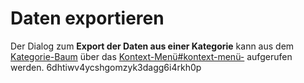 # Daten exportieren
Der Dialog zum **Export der Daten aus einer Kategorie** kann aus dem [Kategorie-Baum](../Ordnerverwaltung/index.md) über das [Kontext-Menü#kontext-menü-](../Ordnerverwaltung#kontext-menü-/index.md#kontext-menü-) aufgerufen werden.</text>
      <sha1>6dhtiwv4ycshgomzyk3dagg6i4rkh0p</sha1>
    </revision>
  </page>
</mediawiki>
